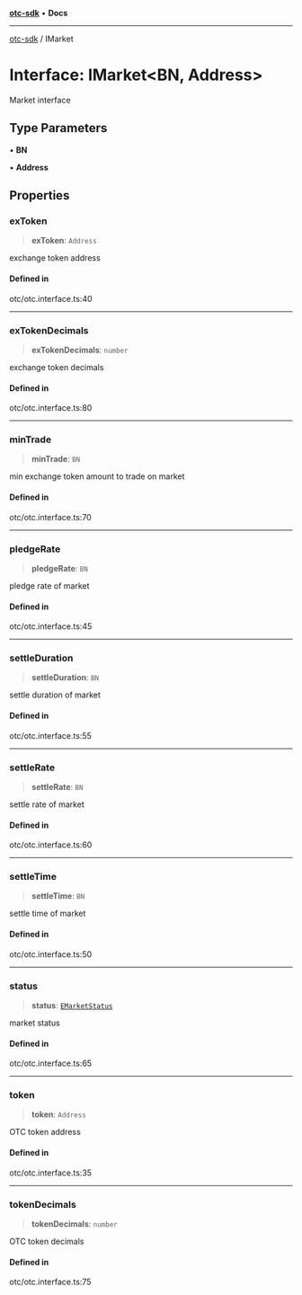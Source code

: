 [**otc-sdk**](../README.md) • **Docs**

***

[otc-sdk](../README.md) / IMarket

# Interface: IMarket\<BN, Address\>

Market interface

## Type Parameters

• **BN**

• **Address**

## Properties

### exToken

> **exToken**: `Address`

exchange token address

#### Defined in

otc/otc.interface.ts:40

***

### exTokenDecimals

> **exTokenDecimals**: `number`

exchange token decimals

#### Defined in

otc/otc.interface.ts:80

***

### minTrade

> **minTrade**: `BN`

min exchange token amount to trade on market

#### Defined in

otc/otc.interface.ts:70

***

### pledgeRate

> **pledgeRate**: `BN`

pledge rate of market

#### Defined in

otc/otc.interface.ts:45

***

### settleDuration

> **settleDuration**: `BN`

settle duration of market

#### Defined in

otc/otc.interface.ts:55

***

### settleRate

> **settleRate**: `BN`

settle rate of market

#### Defined in

otc/otc.interface.ts:60

***

### settleTime

> **settleTime**: `BN`

settle time of market

#### Defined in

otc/otc.interface.ts:50

***

### status

> **status**: [`EMarketStatus`](../enumerations/EMarketStatus.md)

market status

#### Defined in

otc/otc.interface.ts:65

***

### token

> **token**: `Address`

OTC token address

#### Defined in

otc/otc.interface.ts:35

***

### tokenDecimals

> **tokenDecimals**: `number`

OTC token decimals

#### Defined in

otc/otc.interface.ts:75
